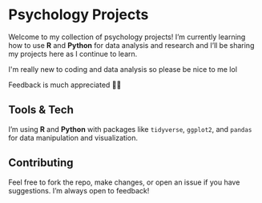 # Psychology Projects

Welcome to my collection of psychology projects! I’m currently learning how to use **R** and **Python** for data analysis and research and I’ll be sharing my projects here as I continue to learn.

I'm really new to coding and data analysis so please be nice to me lol 

Feedback is much appreciated 🫶🏽

## Tools & Tech

I’m using **R** and **Python** with packages like `tidyverse`, `ggplot2`, and `pandas` for data manipulation and visualization.

## Contributing

Feel free to fork the repo, make changes, or open an issue if you have suggestions. I’m always open to feedback!
